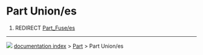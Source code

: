 # Part Union/es
1.  REDIRECT [Part_Fuse/es](Part_Fuse/es.md)



---
![](images/Button_right.svg) [documentation index](../README.md) > [Part](Part_Workbench.md) > Part Union/es
